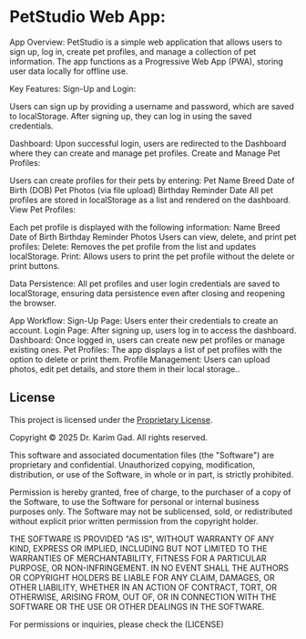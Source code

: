 # PetStudio Web App:

App Overview:
PetStudio is a simple web application that allows users to sign up, log in, create pet profiles, and manage a collection of pet information. The app functions as a Progressive Web App (PWA), storing user data locally for offline use.

Key Features:
Sign-Up and Login:

Users can sign up by providing a username and password, which are saved to localStorage.
After signing up, they can log in using the saved credentials.

Dashboard:
Upon successful login, users are redirected to the Dashboard where they can create and manage pet profiles.
Create and Manage Pet Profiles:

Users can create profiles for their pets by entering:
Pet Name
Breed
Date of Birth (DOB)
Pet Photos (via file upload)
Birthday Reminder Date
All pet profiles are stored in localStorage as a list and rendered on the dashboard.
View Pet Profiles:

Each pet profile is displayed with the following information:
Name
Breed
Date of Birth
Birthday Reminder
Photos
Users can view, delete, and print pet profiles:
Delete: Removes the pet profile from the list and updates localStorage.
Print: Allows users to print the pet profile without the delete or print buttons.

Data Persistence:
All pet profiles and user login credentials are saved to localStorage, ensuring data persistence even after closing and reopening the browser.

App Workflow:
Sign-Up Page: Users enter their credentials to create an account.
Login Page: After signing up, users log in to access the dashboard.
Dashboard: Once logged in, users can create new pet profiles or manage existing ones.
Pet Profiles: The app displays a list of pet profiles with the option to delete or print them.
Profile Management: Users can upload photos, edit pet details, and store them in their local storage..

## License

This project is licensed under the [Proprietary License](LICENSE).

Copyright © 2025 Dr. Karim Gad. All rights reserved.

This software and associated documentation files (the "Software") are proprietary and confidential. Unauthorized copying, modification, distribution, or use of the Software, in whole or in part, is strictly prohibited.

Permission is hereby granted, free of charge, to the purchaser of a copy of the Software, to use the Software for personal or internal business purposes only. The Software may not be sublicensed, sold, or redistributed without explicit prior written permission from the copyright holder.

THE SOFTWARE IS PROVIDED "AS IS", WITHOUT WARRANTY OF ANY KIND, EXPRESS OR IMPLIED, INCLUDING BUT NOT LIMITED TO THE WARRANTIES OF MERCHANTABILITY, FITNESS FOR A PARTICULAR PURPOSE, OR NON-INFRINGEMENT. IN NO EVENT SHALL THE AUTHORS OR COPYRIGHT HOLDERS BE LIABLE FOR ANY CLAIM, DAMAGES, OR OTHER LIABILITY, WHETHER IN AN ACTION OF CONTRACT, TORT, OR OTHERWISE, ARISING FROM, OUT OF, OR IN CONNECTION WITH THE SOFTWARE OR THE USE OR OTHER DEALINGS IN THE SOFTWARE.

For permissions or inquiries, please check the (LICENSE)
